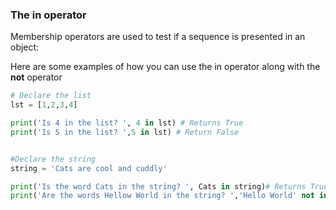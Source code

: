 ### The **in** operator

Membership operators are used to test if a sequence is presented in an object:

Here are some examples of how you can use the in operator along with the **not** operator

```python
# Declare the list
lst = [1,2,3,4]

print('Is 4 in the list? ', 4 in lst) # Returns True
print('Is 5 in the list? ',5 in lst) # Return False


#Declare the string
string = 'Cats are cool and cuddly'

print('Is the word Cats in the string? ', Cats in string)# Returns True
print('Are the words Hellow World in the string? ','Hello World' not in string) # Returns False

```
